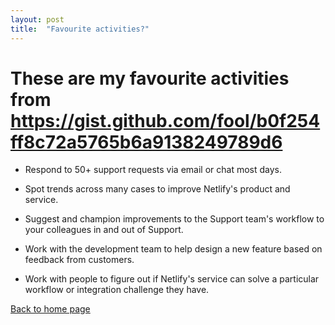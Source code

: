 ```yaml
---
layout: post
title:  "Favourite activities?"
---
```


# These are my favourite activities from  https://gist.github.com/fool/b0f254ff8c72a5765b6a9138249789d6


- Respond to 50+ support requests via email or chat most days.

- Spot trends across many cases to improve Netlify's product and service.

- Suggest and champion improvements to the Support team's workflow to your colleagues in and out of Support.

- Work with the development team to help design a new feature based on feedback from customers.

- Work with people to figure out if Netlify's service can solve a particular workflow or integration challenge they have.  

[Back to home page](https://practical-galileo-423fde.netlify.com/)

